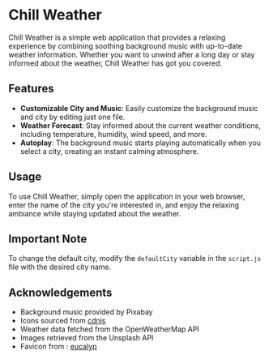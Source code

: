 # Chill Weather

Chill Weather is a simple web application that provides a relaxing experience by combining soothing background music with up-to-date weather information. Whether you want to unwind after a long day or stay informed about the weather, Chill Weather has got you covered.

## Features

- **Customizable City and Music**: Easily customize the background music and city by editing just one file.
- **Weather Forecast**: Stay informed about the current weather conditions, including temperature, humidity, wind speed, and more.
- **Autoplay**: The background music starts playing automatically when you select a city, creating an instant calming atmosphere.

## Usage

To use Chill Weather, simply open the application in your web browser, enter the name of the city you're interested in, and enjoy the relaxing ambiance while staying updated about the weather.

## Important Note

To change the default city, modify the `defaultCity` variable in the `script.js` file with the desired city name.

## Acknowledgements

- Background music provided by Pixabay
- Icons sourced from [cdnjs](https://cdnjs.cloudflare.com/ajax/libs/flag-icon-css/3.5.0/css/flag-icon.min.css)
- Weather data fetched from the OpenWeatherMap API
- Images retrieved from the Unsplash API
- Favicon from : [eucalyp](https://creativemarket.com/eucalyp)

